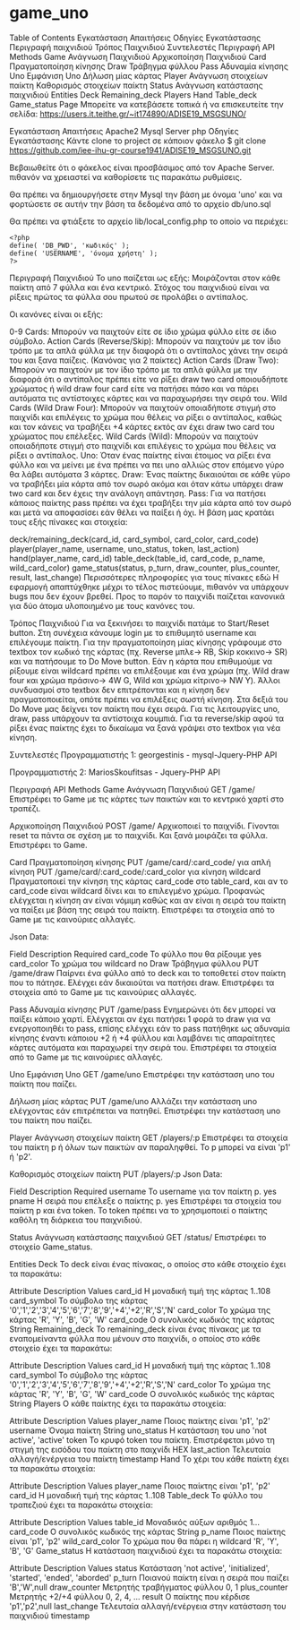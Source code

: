 # game_uno
Table of Contents
Εγκατάσταση
Απαιτήσεις
Οδηγίες Εγκατάστασης
Περιγραφή παιχνιδιού
Τρόπος Παιχνιδιού
Συντελεστές
Περιγραφή API
Methods
Game
Ανάγνωση Παιχνιδιού
Αρχικοποίηση Παιχνιδιού
Card
Πραγματοποίηση κίνησης
Draw
Τράβηγμα φύλλου
Pass
Αδυναμία κίνησης
Uno
Εμφάνιση Uno
Δήλωση μίας κάρτας
Player
Ανάγνωση στοιχείων παίκτη
Καθορισμός στοιχείων παίκτη
Status
Ανάγνωση κατάστασης παιχνιδιού
Entities
Deck
Remaining_deck
Players
Hand
Table_deck
Game_status
Page
Μπορείτε να κατεβάσετε τοπικά ή να επισκευτείτε την σελίδα: https://users.it.teithe.gr/~it174890/ADISE19_MSGSUNO/

Εγκατάσταση
Απαιτήσεις
Apache2
Mysql Server
php
Οδηγίες Εγκατάστασης
Κάντε clone το project σε κάποιον φάκελο
$ git clone https://github.com/iee-ihu-gr-course1941/ADISE19_MSGSUNO.git

Βεβαιωθείτε ότι ο φάκελος είναι προσβάσιμος από τον Apache Server. πιθανόν να χρειαστεί να καθορίσετε τις παρακάτω ρυθμίσεις.

Θα πρέπει να δημιουργήσετε στην Mysql την βάση με όνομα 'uno' και να φορτώσετε σε αυτήν την βάση τα δεδομένα από το αρχείο db/uno.sql

Θα πρέπει να φτιάξετε το αρχείο lib/local_config.php το οποίο να περιέχει:

    <?php
	define( 'DB_PWD', 'κωδικός' );
	define( 'USERNAME', 'όνομα χρήστη' );
    ?>
Περιγραφή Παιχνιδιού
Το uno παίζεται ως εξής: Μοιράζονται στον κάθε παίκτη από 7 φύλλα και ένα κεντρικό. Στόχος του παιχνιδιού είναι να ρίξεις πρώτος τα φύλλα σου πρωτού σε προλάβει ο αντίπαλος.

Οι κανόνες είναι οι εξής:

0-9 Cards: Μπορούν να παιχτούν είτε σε ίδιο χρώμα φύλλο είτε σε ίδιο σύμβολο.
Action Cards (Reverse/Skip): Μπορούν να παιχτούν με τον ίδιο τρόπο με τα απλά φύλλα με την διαφορά ότι ο αντίπαλος χάνει την σειρά του και ξανα παίζεις. (Κανόνας για 2 παίκτες)
Action Cards (Draw Two): Μπορούν να παιχτούν με τον ίδιο τρόπο με τα απλά φύλλα με την διαφορά ότι ο αντίπαλος πρέπει είτε να ρίξει draw two card οποιουδήποτε χρώματος ή wild draw four card είτε να πατήσει πάσο και να πάρει αυτόματα τις αντίστοιχες κάρτες και να παραχωρήσει την σειρά του.
Wild Cards (Wild Draw Four): Μπορούν να παιχτούν οποιαδήποτε στιγμή στο παιχνίδι και επιλέγεις το χρώμα που θέλεις να ρίξει ο αντίπαλος, καθώς και τον κάνεις να τραβήξει +4 κάρτες εκτός αν έχει draw two card του χρώματος που επέλεξες.
Wild Cards (Wild): Μπορούν να παιχτούν οποιαδήποτε στιγμή στο παιχνίδι και επιλέγεις το χρώμα που θέλεις να ρίξει ο αντίπαλος.
Uno: Όταν ένας παίκτης είναι έτοιμος να ρίξει ένα φύλλο και να μείνει με ένα πρέπει να πει uno αλλιώς στον επόμενο γύρο θα λάβει αυτόματα 3 κάρτες.
Draw: Ένας παίκτης δικαιούται σε κάθε γύρο να τραβήξει μία κάρτα από τον σωρό ακόμα και όταν κάτω υπάρχει draw two card και δεν έχεις την ανάλογη απάντηση.
Pass: Για να πατήσει κάποιος παίκτης pass πρέπει να έχει τραβήξει την μία κάρτα από τον σωρό και μετά να αποφασίσει εάν θέλει να παίξει ή όχι.
Η βάση μας κρατάει τους εξής πίνακες και στοιχεία:

deck/remaining_deck(card_id, card_symbol, card_color, card_code)
player(player_name, username, uno_status, token, last_action)
hand(player_name, card_id)
table_deck(table_id, card_code, p_name, wild_card_color)
game_status(status, p_turn, draw_counter, plus_counter, result, last_change)
Περισσότερες πληροφορίες για τους πίνακες εδώ
Η εφαρμογή απαπτύχθηκε μέχρι το τέλος πιστεύουμε, πιθανόν να υπάρχουν bugs που δεν έχουν βρεθεί. Προς το παρόν το παιχνίδι παίζεται κανονικά για δύο άτομα υλοποιημένο με τους κανόνες του.

Τρόπος Παιχνιδιού
Για να ξεκινήσει το παιχνίδι πατάμε το Start/Reset button. Στη συνέχεια κάνουμε login με το επιθυμητό username και επιλέγουμε παίκτη. Για την πραγματοποίηση μίας κίνησης γράφουμε στο textbox τον κωδικό της κάρτας (πχ. Reverse μπλε-> RB, Skip κοκκινο-> SR) και να πατήσουμε το Do Move button. Εάν η κάρτα που επιθυμούμε να ρίξουμε είναι wildcard πρέπει να επιλέξουμε και ένα χρώμα (πχ. Wild draw four και χρώμα πράσινο-> 4W G, Wild και χρώμα κίτρινο-> NW Y). Άλλοι συνδυασμοί στο textbox δεν επιτρέπονται και η κίνηση δεν πραγματοποιείται, οπότε πρέπει να επιλέξεις σωστή κίνηση. Στα δεξιά του Do Move μας δείχνει τον παίκτη που έχει σειρά. Για τις λειτουργίες uno, draw, pass υπάρχουν τα αντίστοιχα κουμπιά. Για τα reverse/skip αφού τα ρίξει ένας παίκτης έχει το δικαίωμα να ξανά γράψει στο textbox για νέα κίνηση.

Συντελεστές
Προγραμματιστής 1: georgestinis - mysql-Jquery-PHP API

Προγραμματιστής 2: MariosSkoufitsas - Jquery-PHP API

Περιγραφή API
Methods
Game
Ανάγνωση Παιχνιδιού
GET /game/
Επιστρέφει το Game με τις κάρτες των παικτών και το κεντρικό χαρτί στο τραπέζι.

Αρχικοποίηση Παιχνιδιού
POST /game/
Αρχικοποιεί το παιχνίδι. Γίνονται reset τα πάντα σε σχέση με το παιχνίδι. Και ξανά μοιράζει τα φύλλα. Επιστρέφει το Game.

Card
Πραγματοποίηση κίνησης
PUT /game/card/:card_code/ για απλή κίνηση
PUT /game/card/:card_code/:card_color για κίνηση wildcard
Πραγματοποιεί την κίνηση της κάρτας card_code στο table_card, και αν το card_code είναι wildcard δίνει και το επιλεγμένο χρώμα. Προφανώς ελέγχεται η κίνηση αν είναι νόμιμη καθώς και αν είναι η σειρά του παίκτη να παίξει με βάση της σειρά του παίκτη. Επιστρέφει τα στοιχεία από το Game με τις καινούριες αλλαγές.

Json Data:

Field	Description	Required
card_code	Το φύλλο που θα ρίξουμε	yes
card_color	Το χρώμα του wildcard	no
Draw
Τράβηγμα φύλλου
PUT /game/draw
Παίρνει ένα φύλλο από το deck και το τοποθετεί στον παίκτη που το πάτησε. Ελέγχει εάν δικαιούται να πατήσει draw. Επιστρέφει τα στοιχεία από το Game με τις καινούριες αλλαγές.

Pass
Αδυναμία κίνησης
PUT /game/pass
Ενημερώνει ότι δεν μπορεί να παίξει κάποιο χαρτί. Ελέγχεται αν έχει πατήσει 1 φορά το draw για να ενεργοποιηθέι το pass, επίσης ελέγχει εάν το pass πατήθηκε ως αδυναμία κίνησης έναντι κάποιου +2 ή +4 φύλλου και λαμβάνει τις απαραίτητες κάρτες αυτόματα και παραχωρεί την σειρά του. Επιστρέφει τα στοιχεία από το Game με τις καινούριες αλλαγές.

Uno
Εμφάνιση Uno
GET /game/uno
Επιστρέφει την κατάσταση uno του παίκτη που παίζει.

Δήλωση μίας κάρτας
PUT /game/uno
Αλλάζει την κατάσταση uno ελέγχοντας εάν επιτρέπεται να πατηθεί. Επιστρέφει την κατάσταση uno του παίκτη που παίζει.

Player
Ανάγνωση στοιχείων παίκτη
GET /players/:p
Επιστρέφει τα στοιχεία του παίκτη p ή όλων των παικτών αν παραληφθεί. Το p μπορεί να είναι 'p1' ή 'p2'.

Καθορισμός στοιχείων παίκτη
PUT /players/:p
Json Data:

Field	Description	Required
username	Το username για τον παίκτη p.	yes
pname	Η σειρά που επέλεξε ο παίκτης p.	yes
Επιστρέφει τα στοιχεία του παίκτη p και ένα token. Το token πρέπει να το χρησιμοποιεί ο παίκτης καθόλη τη διάρκεια του παιχνιδιού.

Status
Ανάγνωση κατάστασης παιχνιδιού
GET /status/
Επιστρέφει το στοιχείο Game_status.

Entities
Deck
Το deck είναι ένας πίνακας, ο οποίος στο κάθε στοιχείο έχει τα παρακάτω:

Attribute	Description	Values
card_id	H μοναδική τιμή της κάρτας	1..108
card_symbol	Το σύμβολο της κάρτας	'0','1','2','3','4','5','6','7','8','9','+4','+2','R','S','N'
card_color	To χρώμα της κάρτας	'R', 'Y', 'B', 'G', 'W'
card_code	Ο συνολικός κωδικός της κάρτας	String
Remaining_deck
Το remaining_deck είναι ένας πίνακας με τα εναπομείναντα φύλλα που μένουν στο παιχνίδι, ο οποίος στο κάθε στοιχείο έχει τα παρακάτω:

Attribute	Description	Values
card_id	H μοναδική τιμή της κάρτας	1..108
card_symbol	Το σύμβολο της κάρτας	'0','1','2','3','4','5','6','7','8','9','+4','+2','R','S','N'
card_color	To χρώμα της κάρτας	'R', 'Y', 'B', 'G', 'W'
card_code	Ο συνολικός κωδικός της κάρτας	String
Players
O κάθε παίκτης έχει τα παρακάτω στοιχεία:

Attribute	Description	Values
player_name	Ποιος παίκτης είναι	'p1', 'p2'
username	Όνομα παίκτη	String
uno_status	Η κατάσταση του uno	'not active', 'active'
token	To κρυφό token του παίκτη. Επιστρέφεται μόνο τη στιγμή της εισόδου του παίκτη στο παιχνίδι	HEX
last_action	Τελευταία αλλαγή/ενέργεια του παίκτη	timestamp
Hand
Το χέρι του κάθε παίκτη έχει τα παρακάτω στοιχεία:

Attribute	Description	Values
player_name	Ποιος παίκτης είναι	'p1', 'p2'
card_id	H μοναδική τιμή της κάρτας	1..108
Table_deck
Το φύλλο του τραπεζιού έχει τα παρακάτω στοιχεία:

Attribute	Description	Values
table_id	Μοναδικός αύξων αριθμός	1...
card_code	Ο συνολικός κωδικός της κάρτας	String
p_name	Ποιος παίκτης είναι	'p1', 'p2'
wild_card_color	Το χρώμα που θα πάρει η wildcard	'R', 'Y', 'B', 'G'
Game_status
H κατάσταση παιχνιδιού έχει τα παρακάτω στοιχεία:

Attribute	Description	Values
status	Κατάσταση	'not active', 'initialized', 'started', 'ended', 'aborded'
p_turn	Ποιανού παίκτη είναι η σειρά που παίζει	'B','W',null
draw_counter	Μετρητής τραβήγματος φύλλου	0, 1
plus_counter	Μετρητής +2/+4 φύλλου	0, 2, 4, ...
result	Ο παίκτης που κέρδισε	'p1','p2',null
last_change	Τελευταία αλλαγή/ενέργεια στην κατάσταση του παιχνιδιού	timestamp
